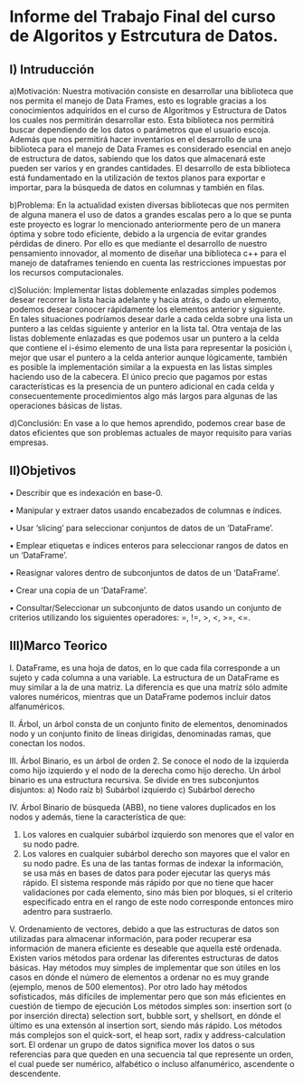 Informe del Trabajo Final del curso de Algoritos y Estrcutura de Datos.
=======================================================================

I) Intruducción
---------------
a)Motivación:
Nuestra motivación consiste en desarrollar una biblioteca que nos permita el manejo de Data Frames, esto es lograble gracias a los conocimientos adquiridos en el curso de Algoritmos y Estructura de Datos los cuales nos permitirán desarrollar esto. Esta biblioteca nos permitirá buscar dependiendo de los datos o parámetros que el usuario escoja. Además que nos permitirá hacer inventarios en el desarrollo de una biblioteca para el manejo de Data Frames es considerado esencial en anejo de estructura de datos, sabiendo que los datos que almacenará este pueden ser varios y en grandes cantidades. El desarrollo de esta biblioteca está fundamentado en la utilización de textos planos para exportar e importar, para la búsqueda de datos en columnas y también en filas.

b)Problema:
En la actualidad existen diversas bibliotecas que nos permiten de alguna manera el uso de datos a grandes escalas pero a lo que se punta este proyecto es lograr lo mencionado anteriormente pero de un manera óptima y sobre todo eficiente, debido a la urgencia de evitar grandes pérdidas de dinero. Por ello es que mediante el desarrollo de nuestro pensamiento innovador, al momento de diseñar una biblioteca c++ para el manejo de dataframes teniendo en cuenta las restricciones impuestas por los recursos computacionales.

c)Solución:
Implementar listas doblemente enlazadas simples podemos desear recorrer la lista hacia adelante y hacia atrás, o dado un elemento, podemos desear conocer rápidamente los elementos anterior y siguiente. En tales situaciones podríamos desear darle a cada celda sobre una lista un puntero a las celdas siguiente y anterior en la lista tal. Otra ventaja de las listas doblemente enlazadas es que podemos usar un puntero a la celda que contiene el i-ésimo elemento de una lista para representar la posición i, mejor que usar el puntero a la celda anterior aunque lógicamente, también es posible la implementación similar a la expuesta en las listas simples haciendo uso de la cabecera. El único precio que pagamos por estas características es la presencia de un puntero adicional en cada celda y consecuentemente procedimientos algo más largos para algunas de las operaciones básicas de listas.

d)Conclusión:
En vase a lo que hemos aprendido, podemos crear base de datos eficientes que son problemas actuales de mayor requisito para varias empresas.

II)Objetivos
------------
•	Describir que es indexación en base-0.

•	Manipular y extraer datos usando encabezados de columnas e índices.

•	Usar ‘slicing’ para seleccionar conjuntos de datos de un ‘DataFrame’.

•	Emplear etiquetas e índices enteros para seleccionar rangos de datos en un ‘DataFrame’.

•	Reasignar valores dentro de subconjuntos de datos de un ‘DataFrame’.

•	Crear una copia de un ‘DataFrame’.

•	Consultar/Seleccionar un subconjunto de datos usando un conjunto de criterios utilizando los siguientes operadores: =, !=, >, <, >=, <=.


III)Marco Teorico
-----------------
I.   DataFrame, es una hoja de datos, en lo que cada fila corresponde a un sujeto y cada columna a una variable. La estructura de un DataFrame es muy similar a la de una matriz. La diferencia es que una matríz sólo admite valores numéricos, mientras que un DataFrame podemos incluir datos alfanuméricos.

II.	 Árbol, un árbol consta de un conjunto finito de elementos, denominados nodo y un conjunto finito de líneas dirigidas, denominadas ramas, que conectan los nodos.

III. Árbol Binario, es un árbol de orden 2. Se conoce el nodo de la izquierda como hijo izquierdo y el nodo de la derecha como hijo derecho. Un árbol binario es una estructura recursiva. Se divide en tres subconjuntos disjuntos:
a)	Nodo raíz
b)	Subárbol izquierdo
c)	Subárbol derecho
       
IV.	Árbol Binario de búsqueda (ABB), no tiene valores duplicados en los nodos y además, tiene la característica de que:
1.	Los valores en cualquier subárbol izquierdo son menores que el valor en su nodo padre.
2.	Los valores en cualquier subárbol derecho son mayores que el valor en su nodo padre.
Es una de las tantas formas de indexar la información, se usa más en bases de datos para poder ejecutar las querys más rápido.
El sistema responde más rápido por que no tiene que hacer validaciones por cada elemento, sino más bien por bloques, si el criterio especificado entra en el rango de este nodo corresponde entonces miro adentro para sustraerlo.

V. Ordenamiento de vectores, debido a que las estructuras de datos son utilizadas para almacenar información, para poder recuperar esa información de manera eficiente es deseable que aquella esté ordenada. Existen varios métodos para ordenar las diferentes estructuras de datos básicas.
Hay métodos muy simples de implementar que son útiles en los casos en dónde el número de elementos a ordenar no es muy grande (ejemplo, menos de 500 elementos). Por otro lado hay métodos sofisticados, más difíciles de implementar pero que son más eficientes en cuestión de tiempo de ejecución
Los métodos simples son: insertion sort (o por inserción directa) selection sort, bubble sort, y shellsort, en dónde el último es una extensón al insertion sort, siendo más rápido. Los métodos más complejos son el quick-sort, el heap sort, radix y address-calculation sort. El ordenar un grupo de datos significa mover los datos o sus referencias para que queden en una secuencia tal que represente un orden, el cual puede ser numérico, alfabético o incluso alfanumérico, ascendente o descendente.








